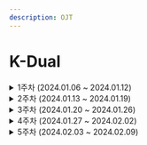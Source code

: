 ```yaml
---
description: OJT
---
```


# K-Dual

<details>

<summary>1주차 (2024.01.06 ~ 2024.01.12)</summary>

공통 모듈 식별 및 명세에 관한 훈련을 받았음

애플리케이션에서 module은 전체 프로그램의 기능 중 특정 기능을 처리할 수 있는 실행 코드를 의미함. 자체적으로 컴파일이 가능하여 느슨한 결합을 가지고 있거나 독립적일 수 있음. 다른 프로그램에서 재사용이 가능함

공통 모듈은 여러 기능 및 프로그램에서 공통적으로 사용할 수 있는 모듈을 의미함. 날짜 처리를 위한 유틸리티 모듈 등이 해당됨. 관련 명세를 작성 시에 정확성(Correctness), 명확성(Clarity), 완전성(Completeness), 일관성(Consistency), 추적성(Traceability) 등이 요구됨

재사용(reuse)은 개발 시간 및 비용 절감을 위하여 이미 검증된 기능을 파악하고 재구성하여 시스템에 응용하기 위해 적합하게 최적화시키는 작업임. 재사용 규모에 따라 함수와 객체 재사용, 컴포넌트 재사용, 애플리케이션 재사용이 있음

유스케이스의 구성 요소 간 관계에는 연관, 확장, 포함, 일반화, 그룹화 등이 있으며, 포함과 확장 등의 반드시 포함하거나 선택적으로 수행할 수 있는 관계는 점선으로 표시함

</details>

<details>

<summary>2주차 (2024.01.13 ~ 2024.01.19)</summary>

애플리케이션 설계에서 개발할 응용 소프트웨어의 전반적인 기능과 구조 이해를 위해 공통 모듈 설계에 관한 훈련을 받았음

modularity는 유지보수 측면에서 개별 모듈을 수정하거나 삭제 또는 삽입이 용이하지만, 너무 작아서 개수가 많아지면 모듈 간의 통합 비용이 많이 들고, 모듈의 크기가 너무 크면 모듈 간의 통합 비용이 상대적으로 줄어드는 대신 모듈 하나를 개발하는 데 드는 비용이 커짐

응집도(Cohesion)는 모듈 내부에서 구성 요소 간에 밀접한 관계를 맺고 있는 정도를 의미하며, 유형에 따라 기능적 응집도, 순차적 응집도, 통신적 응집도, 절차적 응집도, 시간적 응집도, 논리적 응집도, 우연적 응집도가 있음. 응집도의 품질은 위 기재된 순서상 기능적 응집도는 응집도가 높은 좋음 품질이며, 차례로 응집도가 낮은 것을 의미함

결합도(Coupling)는 모듈과 모듈 간에 어느 정도 관련성이 있는지를 나타내며, 관련이 적을수록 모듈의 독립성이 높아 영향이 적음. 각 유형은 자료 결합도, 스탬프 결합도, 제어 결합도, 외부 결합도, 공통 결합도, 내용 결합도 등이 있음. 결합도는 위 기재된 순서상 자료 결함도는 결합도가 낮은 좋음 품질을 의미하고 차례로 결합도가 높은 것을 의미하며 낮은 품질임

</details>

<details>

<summary>3주차 (2024.01.20 ~ 2024.01.26)</summary>

시퀀스 다이어그램을 이용한 공통 기능에 대한 흐름 도식화에 대해 훈련받음

시퀀스 다이어그램은 기능 수행을 위해 시스템 내의 객체들이 다른 객체들과 어떻게 교류하는지를 보여주는 다이어그램임. 시간의 흐름에 따른 객체 간의 상호 작용을 명세화하여 나타낸 다이어그램으로 객체와 생명선, 객체의 실행, 객체 사이의 메시지 등으로 구성됨

공통 모듈을 위한 설계 순서는 첫 번째로 공통 모듈을 대한 설계를 진행함. 이 때, 공통 기능에 대한 흐름을 도식화 하는데 레이어 별로 흐름을 표기하고 클래스 및 메소드의 명칭은 프로젝트의 명명 규칙을 준수함. 이후 공통 기능에 대한 화면 설계를 진행하며, 세부적으로 화면 레이아웃을 설계하고 화면 항목에 대한 내용을 작성함. 작성 후 관련 이벤트 항목 작성, 관련 파일 항목 작성을 수행함. 공통 기능에 대한 프로그램 설계서 작성을 위해 클래스 설계서 작성 후 메소드 설계서를 작성함. 전반적인 기능과 속성을 작성하고 메소드의 세부 기능과 처리 로직을 기술하는 프로그램 설계서를 작성함. 다음으로 공통 기능에 대한 쿼리를 설계함. 공통 배치 프로그램에는 배치 수행 방법, 선행 조건 및 입력물을 검토하고 작업 주기 및 소요 시간을 설계하며, 마지막으로 출력물을 검토함

</details>

<details>

<summary>4주차 (2024.01.27 ~ 2024.02.02)</summary>

공통 모듈 인덱스 및 기능 코드 설계에 관한 훈련을 받았음

전반적인 처리 논리 구조에 예기치 못한 영향을 끼치지 않도록 공통 모듈 인터페이스의 인덱스 번호나 기능 코드 설계를 할 수 있도록 훈련받음

코드는 데이터를 사용 목적에 따라 그룹으로 분류 및 나열하고 특정 자료의 선별 및 추출 작업을 용이하게 하기 위해 부여한 숫자, 문자 및 기호 체계를 의미하며, 기능으로는 식별, 분류, 배열, 기타(표준화, 간소화, 연상, 암호화, 오류 검출)가 있음

코드의 유형은 순차 코드, 블록 코드, 10진 코드, 그룹 분류 코드, 연상 코드, 표의 숫자 코드, 합성 코드가 있음

인덱스는 모든 내용 중에서 원하는 내용을 빠르게 검색하고 추출할 수 있도록 일정한 순서에 따라 별도로 정리하여 놓은 목록을 의미함. 공통 모듈 인덱스는 공통 모듈을 유일하게 식별할 수 있는 번호 체계를 부여함으로써 공통 모듈에 대한 그룹화와 식별 및 정보 추출을 용이하게 하는 기법을 의미함

각 단위 시스템에 대한 코드를 설계하고, 공통 기능은 별도의 코드를 부여한 후 해당 코드를 기준으로 인덱스 번호를 추가함

</details>

<details>

<summary>5주차 (2024.02.03 ~ 2024.02.09)</summary>

아키텍처를 고려한 타 시스템 연동 설계에 관한 훈련을 받았음

시스템 연동이란 서버와 네트워크를 활용하는 자동화 체계 등에서 동일한 기능을 수행하지 않는 단위 시스템 간에 접속을 통하여 업무(기능)를 수행하는 것을 의미함

데이터 연동이란 데이터베이스를 공유하여 타 시스템과 연계하는 방법으로, 다른 연동 방식에 비해 자원 이용과 구축 시간을 절약할 수 있으며 주로 내부 시스템의 연동을 위해 사용됨. 대표적으로 자바 데이터베이스 연동(JDBC, Java Database Connectivity) 등이 포함됨. 연동 설계 시 관련 테이블과 상호 관계, 데이터의 참조 관계 등을 고려하여 설계 작업을 진행함

인터페이스란 서로 독립적인 시스템의 상호 작용을 위한 접속 경계(Boundary)나 규칙을 의미하며, 인터페이스 연동을 위해서는 응용 프로그램 인터페이스(API : Application Program Interface), 원격 메소드 호출(RMI : Remote Method Invocation) 등을 통해 타 시스템과 연동이 가능함

웹 서비스 연동은 네트워크상에서 이기종 시스템 간에 표준화된 XML 메시지 및 여러 기술을 이용하여 시스템 간에 연동할 수 있는 기술이며, SOAP, UDDI, WSDL이 있음

</details>
